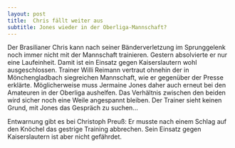 ```yaml
---
layout: post
title:  Chris fällt weiter aus
subtitle: Jones wieder in der Oberliga-Mannschaft?
---
```


Der Brasilianer Chris kann nach seiner Bänderverletzung im Sprunggelenk noch immer nicht mit der Mannschaft trainieren. Gestern absolvierte er nur eine Laufeinheit. Damit ist ein Einsatz gegen Kaiserslautern wohl ausgeschlossen. Trainer Willi Reimann vertraut ohnehin der in Mönchengladbach siegreichen Mannschaft, wie er gegenüber der Presse erklärte. Möglicherweise muss Jermaine Jones daher auch erneut bei den Amateuren in der Oberliga aushelfen. Das Verhältnis zwischen den beiden wird sicher noch eine Weile angespannt bleiben. Der Trainer sieht keinen Grund, mit Jones das Gespräch zu suchen...

Entwarnung gibt es bei Christoph Preuß: Er musste nach einem Schlag auf den Knöchel das gestrige Training abbrechen. Sein Einsatz gegen Kaiserslautern ist aber nicht gefährdet.

